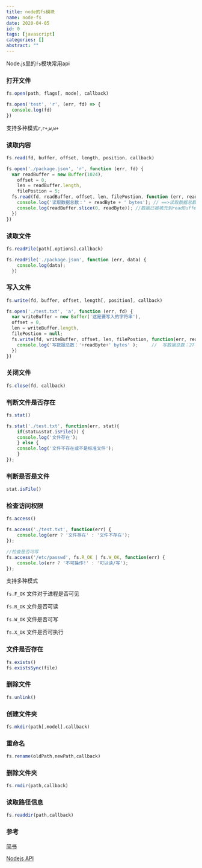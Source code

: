```yaml
---
title: node的fs模块
name: node-fs
date: 2020-04-05
id: 0
tags: [javascript]
categories: []
abstract: ""
---
```



Node.js里的`fs`模块常用api

<!--more-->

### 打开文件

```javascript
fs.open(path, flags[, mode], callback)

fs.open('test', 'r', (err, fd) => {
  console.log(fd)
})
```

支持多种模式`r`,`r+`,`w`,`w+`

### 读取内容

```javascript
fs.read(fd, buffer, offset, length, position, callback)

fs.open('./package.json', 'r', function (err, fd) {
  var readBuffer = new Buffer(1024),
    offset = 0,
    len = readBuffer.length,
    filePostion = 5;
  fs.read(fd, readBuffer, offset, len, filePostion, function (err, readByte) {
    console.log('读取数据总数：' + readByte + ' bytes'); // ==>读取数据总数：2 bytes 
    console.log(readBuffer.slice(0, readByte)); //数据已被填充到readBuffer中 
  })
})
```

### 读取文件

```javascript
fs.readFile(path[,options],callback)

fs.readFile('./package.json', function (err, data) {
	console.log(data);
  })
```

### 写入文件

```javascript
fs.write(fd, buffer, offset, length[, position], callback)

fs.open('./test.txt', 'a', function (err, fd) { 
  var writeBuffer = new Buffer('这是要写入的字符串'), 
  offset = 0, 
  len = writeBuffer.length, 
  filePostion = null; 
  fs.write(fd, writeBuffer, offset, len, filePostion, function(err, readByte){ 
    console.log('写数据总数：'+readByte+' bytes' );     //  写数据总数：27 bytes 
  })
})
```

### 关闭文件

```javascript
fs.close(fd, callback)
```

### 判断文件是否存在

```javascript
fs.stat()

fs.stat('./test.txt', function(err, stat){
    if(stat&&stat.isFile()) {
    console.log('文件存在');
    } else {
    console.log('文件不存在或不是标准文件');
    }
});
```

### 判断是否是文件

```javascript
stat.isFile()
```

### 检查访问权限

```javascript
fs.access()

fs.access('./test.txt', function(err) {
    console.log(err ? '文件存在' : '文件不存在');
});

//检查是否可写
fs.access('/etc/passwd', fs.R_OK | fs.W_OK, function(err) {
    console.lo(err ? '不可操作!' : '可以读/写');
});
```

支持多种模式

`fs.F_OK` 文件对于进程是否可见

`fs.R_OK` 文件是否可读

`fs.W_OK` 文件是否可写

`fs.X_OK` 文件是否可执行

### 文件是否存在

```javascript
fs.exists()
fs.existsSync(file)
```

### 删除文件

```javascript
fs.unlink()
```

### 创建文件夹

```javascript
fs.mkdir(path[,model],callback)
```

### 重命名

```javascript
fs.rename(oldPath,newPath,callback)
```

### 删除文件夹

```javascript
fs.rmdir(path,callback)
```

### 读取路径信息

```javascript
fs.readdir(path,callback)
```

### 参考

[简书](https://www.jianshu.com/p/eec2cae9d93a)

[Nodejs API](http://nodejs.cn/api/fs.html)